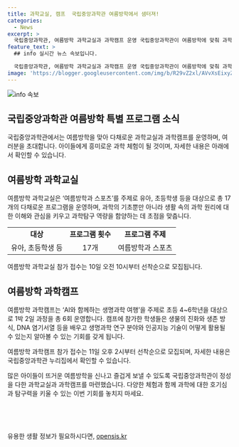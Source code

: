 ```yaml
---
title: 과학교실, 캠프  국립중앙과학관 여름방학에서 샘터져!
categories:
  - News
excerpt: >
  국립중앙과학관, 여름방학 과학교실과 과학캠프 운영 국립중앙과학관이 여름방학에 맞춰 과학교실과 과학캠프를 25일부터 내달 14일까지 운영한다고 밝혔다. 여름방학 과학교실은 ‘여름방학과 스포츠’를 주제로 유아, 초등학생 등 총 680명을 대상으로 17개의 흥미로운 프로그램을 제공하며, 과학캠프는 ‘AI와 함께하는 생명과학 여행’을 주제로 초등 4~6학년 240명을 대상으로 1박 2일 과정을 운영한다. 국립중앙과학관 관장은 학교 밖 과학체험 활동이 부족한 학생들이 무더운 여름방학 동안 과학을 즐기고 배우며 과학에 대한 호기심과 탐구력을 키울 수 있기를 희망한다.
feature_text: >
  ## info 실시간 뉴스 속보입니다.

  국립중앙과학관, 여름방학 과학교실과 과학캠프 운영 국립중앙과학관이 여름방학에 맞춰 과학교실과 과학캠프를 25일부터 내달 14일까지 운영한다고 밝혔다. 여름방학 과학교실은 ‘여름방학과 스포츠’를 주제로 유아, 초등학생 등 총 680명을 대상으로 17개의 흥미로운 프로그램을 제공하며, 과학캠프는 ‘AI와 함께하는 생명과학 여행’을 주제로 초등 4~6학년 240명을 대상으로 1박 2일 과정을 운영한다. 국립중앙과학관 관장은 학교 밖 과학체험 활동이 부족한 학생들이 무더운 여름방학 동안 과학을 즐기고 배우며 과학에 대한 호기심과 탐구력을 키울 수 있기를 희망한다.
image: 'https://blogger.googleusercontent.com/img/b/R29vZ2xl/AVvXsEixyZcFfHzMRdzZMjFBmAUKJYCLCGyLL1o632UiGVXcaFdKo_bkvkuCioo0uUKlGfBVcT3P84aROyZIXSBEx3Aw5nCQ3pTgDom1WDC4m8eifvWiAmWEEVb4x6G_l8C0QH225ldMjyaFvpxGEBGNO37VmDTDMHGhJPq73UglMfDca1-0aw/s1600/blogspot.png'
---
```


<p><img src="https://blogger.googleusercontent.com/img/b/R29vZ2xl/AVvXsEixyZcFfHzMRdzZMjFBmAUKJYCLCGyLL1o632UiGVXcaFdKo_bkvkuCioo0uUKlGfBVcT3P84aROyZIXSBEx3Aw5nCQ3pTgDom1WDC4m8eifvWiAmWEEVb4x6G_l8C0QH225ldMjyaFvpxGEBGNO37VmDTDMHGhJPq73UglMfDca1-0aw/s1600/blogspot.png" alt="info 속보" /></p>

<h2 data-ke-size="size26">국립중앙과학관 여름방학 특별 프로그램 소식</h2>

<p data-ke-size="size16">국립중앙과학관에서는 여름방학을 맞아 다채로운 과학교실과 과학캠프를 운영하며, 여러분을 초대합니다. 아이들에게 흥미로운 과학 체험이 될 것이며, 자세한 내용은 아래에서 확인할 수 있습니다. </p>

<h2 data-ke-size="size24">여름방학 과학교실</h2>

<p data-ke-size="size16">여름방학 과학교실은 ‘여름방학과 스포츠’를 주제로 유아, 초등학생 등을 대상으로 총 17개의 다채로운 프로그램을 운영하며, 과학의 기초뿐만 아니라 생활 속의 과학 원리에 대한 이해와 관심을 키우고 과학탐구 역량을 함양하는 데 초점을 맞춥니다.</p>

<table>
    <tr>
        <td style="text-align: center; height: 17px;"><b>대상</b></td>
        <td style="text-align: center; height: 17px;"><b>프로그램 횟수</b></td>
        <td style="text-align: center; height: 17px;"><b>프로그램 주제</b></td>
    </tr>
    <tr>
        <td style="text-align: center; height: 17px;">유아, 초등학생 등</td>
        <td style="text-align: center; height: 17px;">17개</td>
        <td style="text-align: center; height: 17px;">여름방학과 스포츠</td>
    </tr>
</table>

<p data-ke-size="size16">여름방학 과학교실 참가 접수는 10일 오전 10시부터 선착순으로 모집됩니다.</p>

<h2 data-ke-size="size24">여름방학 과학캠프</h2>

<p data-ke-size="size16">여름방학 과학캠프는 ‘AI와 함께하는 생명과학 여행’을 주제로 초등 4~6학년을 대상으로 1박 2일 과정을 총 6회 운영합니다. 캠프에 참가한 학생들은 생물의 진화와 생존 방식, DNA 염기서열 등을 배우고 생명과학 연구 분야와 인공지능 기술이 어떻게 활용될 수 있는지 알아볼 수 있는 기회를 갖게 됩니다.</p>

<p data-ke-size="size16">여름방학 과학캠프 참가 접수는 11일 오후 2시부터 선착순으로 모집되며, 자세한 내용은 국립중앙과학관 누리집에서 확인할 수 있습니다.</p>

<p data-ke-size="size16">많은 아이들이 뜨거운 여름방학을 신나고 즐겁게 보낼 수 있도록 국립중앙과학관이 정성을 다한 과학교실과 과학캠프를 마련했습니다. 다양한 체험과 함께 과학에 대한 호기심과 탐구력을 키울 수 있는 이번 기회를 놓치지 마세요.</p>

<p data-ke-size="size16">&nbsp;</p>

<p data-ke-size="size16">&nbsp;</p>
유용한 생활 정보가 필요하시다면, <a href="https://opensis.kr" rel="dofollow">opensis.kr</a>



